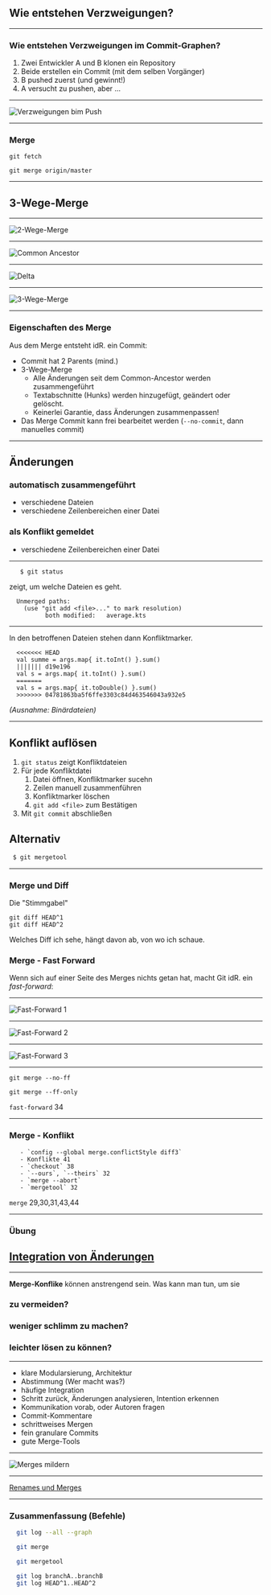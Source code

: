 ## Wie entstehen Verzweigungen?

---

### Wie entstehen Verzweigungen im Commit-Graphen?

 1. Zwei Entwickler A und B klonen ein Repository
 1. Beide erstellen ein Commit
    (mit dem selben Vorgänger)
 1. B pushed zuerst (und gewinnt!)
 1. A versucht zu pushen, aber ...

---


![Verzweigungen bim Push](push-pull-diverging.png)


---

### Merge

    git fetch

    git merge origin/master

---

## 3-Wege-Merge


---


![2-Wege-Merge](3-wege-merge-1.png)


---


![Common Ancestor](3-wege-merge-2.png)


---


![Delta](3-wege-merge-3.png)


---


![3-Wege-Merge](3-wege-merge-4.png)



---

### Eigenschaften des Merge

Aus dem Merge entsteht idR. ein Commit:

 * Commit hat 2 Parents (mind.)
 * 3-Wege-Merge
   * Alle Änderungen seit dem Common-Ancestor werden zusammengeführt
   * Textabschnitte (Hunks) werden hinzugefügt, geändert oder gelöscht.
   * Keinerlei Garantie, dass Änderungen zusammenpassen!
 * Das Merge Commit kann frei bearbeitet werden (`--no-commit`, dann manuelles commit)


---


## Änderungen 

### automatisch zusammengeführt
 
 * verschiedene Dateien
 * verschiedene Zeilenbereichen einer Datei

### als Konflikt gemeldet

 * verschiedene Zeilenbereichen einer Datei


---


```bash
   $ git status
``` 
zeigt, um welche Dateien es geht.

```
  Unmerged paths:
    (use "git add <file>..." to mark resolution)
          both modified:   average.kts
```

---


In den betroffenen Dateien stehen dann
Konfliktmarker.


```
  <<<<<<< HEAD
  val summe = args.map{ it.toInt() }.sum()
  ||||||| d19e196
  val s = args.map{ it.toInt() }.sum()
  =======
  val s = args.map{ it.toDouble() }.sum()
  >>>>>>> 04781863ba5f6ffe3303c84d463546043a932e5
```
*(Ausnahme: Binärdateien)*

---

## Konflikt auflösen

1. `git status` zeigt Konfliktdateien
1. Für jede Konfliktdatei
   1. Datei öffnen, Konfliktmarker sucehn
   1. Zeilen manuell zusammenführen
   1. Konfliktmarker löschen
   1. `git add <file>` zum Bestätigen
1. Mit `git commit` abschließen

## Alternativ

```bash
 $ git mergetool
```

---

### Merge und Diff

Die "Stimmgabel"

    git diff HEAD^1
    git diff HEAD^2

Welches Diff ich sehe, hängt davon ab, von wo ich schaue.



### Merge - Fast Forward


Wenn sich auf einer Seite des Merges nichts getan hat, macht Git idR. ein *fast-forward*:

---

![Fast-Forward 1](abb-branches-beispiel-ff-vorher.png)


---

![Fast-Forward 2](abb-branches-beispiel-ff-nachher.png)


---

![Fast-Forward 3](fast-forward.jpg)


---


    git merge --no-ff

    git merge --ff-only

 `fast-forward` 34


---

### Merge - Konflikt

       - `config --global merge.conflictStyle diff3`
       - Konflikte 41
       - `checkout` 38
       - `--ours`, `--theirs` 32
       - `merge --abort`
       - `mergetool` 32

`merge` 29,30,31,43,44


---

### Übung

<h2><a href="git-uebungen/aufgabe-zusammenarbeit-integration-von-aenderungen.html" target="_blank">Integration von Änderungen<a></h2>

---


**Merge-Konflike** können anstrengend sein. Was kann man tun, um sie

### zu vermeiden?

### weniger schlimm zu machen?

### leichter lösen zu können?


---


 * klare Modularsierung, Architektur
 * Abstimmung (Wer macht was?)
 * häufige Integration
 * Schritt zurück, Änderungen analysieren, Intention erkennen
 * Kommunikation vorab, oder Autoren fragen
 * Commit-Kommentare
 * schrittweises Mergen
 * fein granulare Commits
 * gute Merge-Tools


---

![Merges mildern](merges-mildern.jpg)


---


[Renames und Merges](renames-und-merges.md)


---

### Zusammenfassung (Befehle)

```bash
  git log --all --graph

  git merge

  git mergetool

  git log branchA..branchB
  git log HEAD^1..HEAD^2
```








